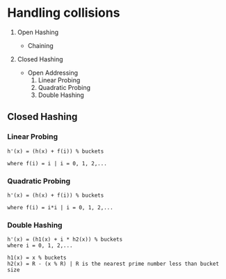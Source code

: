 # Handling collisions

1. Open Hashing

   - Chaining

2. Closed Hashing

   - Open Addressing
     1. Linear Probing
     2. Quadratic Probing
     3. Double Hashing

## Closed Hashing

### Linear Probing

```
h'(x) = (h(x) + f(i)) % buckets

where f(i) = i | i = 0, 1, 2,...
```

### Quadratic Probing

```
h'(x) = (h(x) + f(i)) % buckets

where f(i) = i*i | i = 0, 1, 2,...
```

### Double Hashing

```
h'(x) = (h1(x) + i * h2(x)) % buckets
where i = 0, 1, 2,...

h1(x) = x % buckets
h2(x) = R - (x % R) | R is the nearest prime number less than bucket size
```

